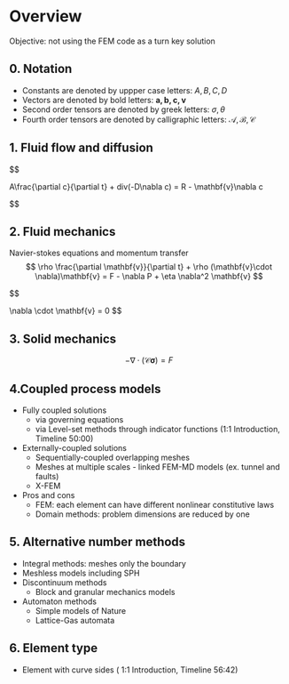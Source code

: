 # Overview

Objective: not using the FEM code as a turn key solution
## 0. Notation

- Constants are denoted by uppper case letters: $A,B,C,D$   
- Vectors are denoted by bold letters: $\mathbf{a,b,c,v}$
- Second order tensors are denoted by greek letters:  $\sigma, \theta$   
- Fourth order tensors are denoted by calligraphic letters: $\mathcal{A,B,C}$

 ## 1. Fluid flow and diffusion
    

$$

A\frac{\partial c}{\partial t} +  div(-D\nabla c) = R - \mathbf{v}\nabla c

$$
    
## 2. Fluid mechanics

Navier-stokes equations and momentum transfer
$$
    \rho \frac{\partial \mathbf{v}}{\partial t} 
    +
    \rho (\mathbf{v}\cdot \nabla)\mathbf{v} 
    = F - \nabla P + \eta \nabla^2 \mathbf{v} 
$$  

$$

\nabla \cdot \mathbf{v} = 0 
$$

## 3. Solid mechanics

$$
    - \nabla \cdot (\mathcal{C} \mathbf{\sigma}) =  F
$$


## 4.Coupled process models

- Fully coupled solutions
  - via governing equations
  - via Level-set methods through indicator functions (1:1 Introduction, Timeline 50:00)
- Externally-coupled solutions
  - Sequentially-coupled overlapping meshes
  - Meshes at multiple scales - linked FEM-MD models (ex. tunnel and faults) 
  - X-FEM
- Pros and cons
  - FEM: each element can have different nonlinear constitutive laws
  - Domain methods: problem dimensions are reduced by one

## 5. Alternative number methods
- Integral methods: meshes only the boundary
- Meshless models including SPH
- Discontinuum methods
  - Block and granular mechanics models
- Automaton methods
  - Simple models of Nature   
  - Lattice-Gas automata
  
  
## 6. Element type

- Element with curve sides ( 1:1 Introduction, Timeline 56:42)

